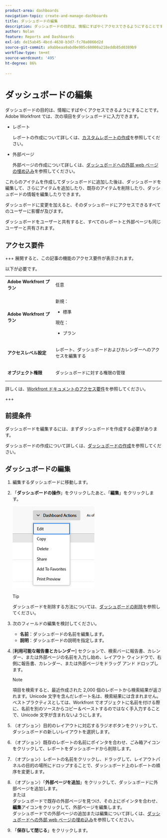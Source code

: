 ```yaml
---
product-area: dashboards
navigation-topic: create-and-manage-dashboards
title: ダッシュボードの編集
description: ダッシュボードの目的は、情報にすばやくアクセスできるようにすることです。ダッシュボードには、レポート、カレンダーおよび外部ページを追加できます。
author: Nolan
feature: Reports and Dashboards
exl-id: de15ab45-4bcd-4638-b3d7-fc70a0866d2d
source-git-commit: a9abbeaa9abd0e905c60000a218eddb85d0389b9
workflow-type: tm+mt
source-wordcount: '495'
ht-degree: 86%

---
```


# ダッシュボードの編集

<!-- Audited: 1/2025 -->

ダッシュボードの目的は、情報にすばやくアクセスできるようにすることです。Adobe Workfront では、次の項目をダッシュボードに入力できます。

* レポート

  レポートの作成について詳しくは、[カスタムレポートの作成](../../../reports-and-dashboards/reports/creating-and-managing-reports/create-custom-report.md)を参照してください。

* 外部ページ

  外部ページの作成について詳しくは、[ダッシュボードへの外部 web ページの埋め込み](../../../reports-and-dashboards/dashboards/creating-and-managing-dashboards/embed-external-web-page-dashboard.md)を参照してください。

これらのアイテムを作成してダッシュボードに追加した後は、ダッシュボードを編集して、さらにアイテムを追加したり、既存のアイテムを削除したり、ダッシュボードの情報を編集したりできます。

ダッシュボードに変更を加えると、そのダッシュボードにアクセスできるすべてのユーザーに影響が及びます。

ダッシュボードをユーザーと共有すると、すべてのレポートと外部ページも同じユーザーと共有されます。

## アクセス要件

+++ 展開すると、この記事の機能のアクセス要件が表示されます。

以下が必要です。

<table style="table-layout:auto"> 
 <col> 
 <col> 
 <tbody> 
  <tr> 
   <td role="rowheader"><strong>Adobe Workfront プラン</strong></td> 
   <td> <p>任意</p> </td> 
  </tr> 
  <tr> 
   <td role="rowheader"><strong>Adobe Workfront プラン</strong></td> 
   <td> 
      <p>新規：</p>
         <ul>
         <li><p>標準</p></li>
         </ul>
      <p>現在：</p>
         <ul>
         <li><p>プラン</p></li>
         </ul>
   </td> 
  </tr> 
  <tr> 
   <td role="rowheader"><strong>アクセスレベル設定</strong></td> 
   <td> <p>レポート、ダッシュボードおよびカレンダーへのアクセスを編集する</p></td> 
  </tr> 
  <tr> 
   <td role="rowheader"><strong>オブジェクト権限</strong></td> 
   <td> <p>ダッシュボードに対する権限の管理</p></td> 
  </tr> 
 </tbody> 
</table>

詳しくは、[Workfront ドキュメントのアクセス要件](/help/quicksilver/administration-and-setup/add-users/access-levels-and-object-permissions/access-level-requirements-in-documentation.md)を参照してください。

+++

## 前提条件

ダッシュボードを編集するには、まずダッシュボードを作成する必要があります。

ダッシュボードの作成について詳しくは、[ダッシュボードの作成](../../../reports-and-dashboards/dashboards/creating-and-managing-dashboards/create-dashboard.md)を参照してください。

## ダッシュボードの編集

1. 編集するダッシュボードに移動します。
1. 「**ダッシュボードの操作**」をクリックしたあと、「**編集**」をクリックします。

   ![](assets/unshimmed-edit-dashboard.png)

   >[!TIP]
   >
   >ダッシュボードを削除する方法については、[ダッシュボードの削除](../../../reports-and-dashboards/dashboards/creating-and-managing-dashboards/delete-dashboard.md)を参照してください。

1. 次のフィールドの編集を検討してください。

   * **名前**：ダッシュボードの名前を編集します。
   * **説明**：ダッシュボードの説明を指定します。

1. [**利用可能な報告書とカレンダー**] セクションで、検索バーに報告書、カレンダー、または外部ページの名前を入力し始め、レイアウト ウィンドウで、右側に報告書、カレンダー、または外部ページをドラッグ アンド ドロップします。

   >[!NOTE]
   >
   >項目を検索すると、最近作成された 2,000 個のレポートから検索結果が返されます。Unicode 文字を含んだレポート名は、検索結果には含まれません。ベストプラクティスとしては、Workfront でオブジェクトに名前を付ける際に、名前を別のソースからコピー＆ペーストするのではなく手入力することで、Unicode 文字が含まれないようにします。

1. （オプション）目的のレイアウトに対応するラジオボタンをクリックして、ダッシュボードの新しいレイアウトを選択します。
1. （オプション）既存のレポートの名前にポインタを合わせ、ごみ箱アイコンをクリックして、レポートをダッシュボードから削除します。
1. （オプション）レポートの名前をクリックし、ドラッグして、レイアウトパネルの目的の場所にドロップすることで、ダッシュボード上のレポートの順序を変更します。
1. （オプション）「**外部ページを追加**」をクリックして、ダッシュボードに外部ページを追加します。\
   または\
   ダッシュボードで既存の外部ページを見つけ、その上にポインタを合わせ、**編集**&#x200B;アイコンをクリックして、外部ページを編集します。\
   ダッシュボードでの外部ページの追加または編集について詳しくは、[ダッシュボードへの外部 web ページの埋め込み](../../../reports-and-dashboards/dashboards/creating-and-managing-dashboards/embed-external-web-page-dashboard.md)を参照してください。

1. 「**保存して閉じる**」をクリックします。
